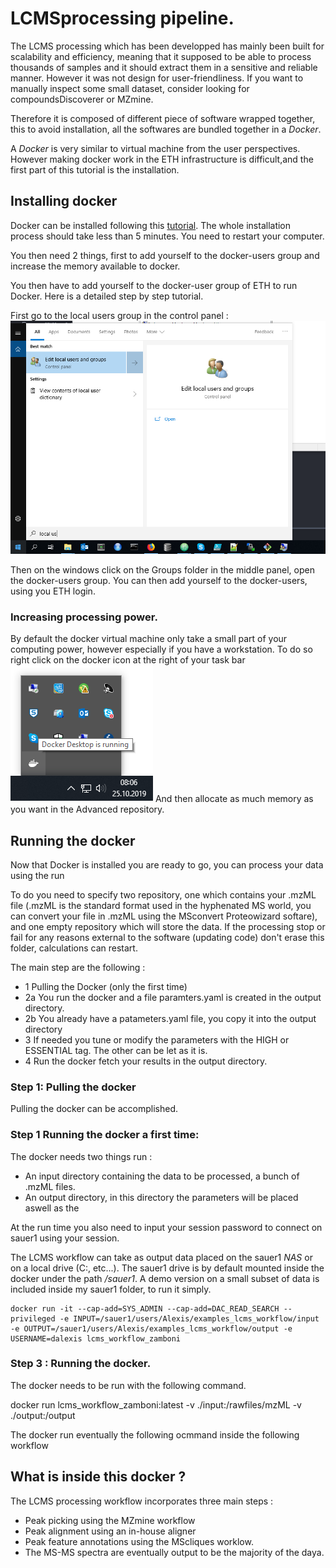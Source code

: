 # LCMSprocessing pipeline.

The LCMS processing which has been developped has mainly been built for scalability and
efficiency, meaning that it supposed to be able to process thousands of samples and it should
extract them in a sensitive and reliable manner. However it was not design for user-friendliness.
If you want to manually inspect some small dataset, consider looking for compoundsDiscoverer or MZmine.

Therefore it is composed of different piece of software wrapped together, this to avoid installation, all the softwares are bundled together in a *Docker*.

A *Docker* is very similar to virtual machine from the user perspectives. However making docker work in the ETH infrastructure is difficult,and the first part of this tutorial is the installation.

## Installing docker

Docker can be installed following this [tutorial](https://runnable.com/docker/install-docker-on-windows-10).
The whole installation process should take less than 5 minutes. You need to restart your computer.

 You then need 2 things, first to add yourself to the docker-users group and increase the memory available to docker.

You then have to add yourself to the docker-user group of ETH to run Docker. Here is a detailed step by step tutorial.

First go to the local users group in the control panel :
![alt text](imgs/local_users.png)

Then on the windows click on the Groups folder in the middle panel, open the docker-users group. You  can then add yourself to the docker-users, using you ETH login.

### Increasing processing power.
By default the docker virtual machine only take a small part of your computing power, however especially if you have a workstation. To do so right click on the docker icon at the right of your task bar
 ![alt text](imgs/icon_docker.png)
And then allocate as much memory as you want in the Advanced repository.

## Running the docker

Now that Docker is installed you are ready to go, you can process your data using the run

 To do you need to specify two repository, one which contains
your .mzML file (.mzML is the standard format used in the hyphenated MS world, you can convert your file in .mzML using the MSconvert Proteowizard softare), and one empty repository which will store the data. If the processing stop or fail for any reasons external to the software (updating code) don't erase this folder, calculations can restart.

The main step are the following :
- 1 Pulling the Docker (only the first time)
- 2a You run the docker and a file paramters.yaml is created in the output directory.
- 2b You already have a patameters.yaml file, you copy it into the output directory
- 3 If needed you tune or modify the parameters with the HIGH or ESSENTIAL tag. The other can be let as it is.
- 4 Run the docker fetch your results in the output directory.

### Step 1: Pulling the docker
Pulling the docker can be accomplished.


### Step 1 Running the docker a first time:
The docker needs two things run :
* An input directory containing the data to be processed, a bunch of .mzML files.
* An output directory, in this directory the parameters will be placed aswell as the

At the run time you also need to input your session password to connect on sauer1 using your session.

The LCMS workflow can take as output data placed on the sauer1 *NAS* or on a local drive (C:, etc...). The sauer1 drive is by default mounted inside the docker under the path */sauer1*. A demo version on a small subset of data is included inside my sauer1 folder, to run it simply.

```
docker run -it --cap-add=SYS_ADMIN --cap-add=DAC_READ_SEARCH --privileged -e INPUT=/sauer1/users/Alexis/examples_lcms_workflow/input -e OUTPUT=/sauer1/users/Alexis/examples_lcms_workflow/output -e USERNAME=dalexis lcms_workflow_zamboni
```

### Step 3 : Running the docker.

The docker needs to be run with the following command.

docker run lcms_workflow_zamboni:latest -v ./input:/rawfiles/mzML -v ./output:/output

The docker run eventually the following ocmmand inside the following workflow


## What is inside this docker ?

The LCMS processing workflow incorporates three main steps :
- Peak picking using the MZmine workflow
- Peak alignment using an in-house aligner
- Peak feature annotations using the MScliques worklow.
- The MS-MS spectra are eventually output to be the majority of the daya.
